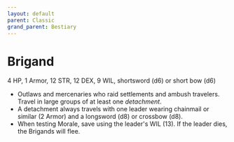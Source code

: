 ```yaml
---
layout: default
parent: Classic
grand_parent: Bestiary
---
```


# Brigand

4 HP, 1 Armor, 12 STR, 12 DEX, 9 WIL, shortsword (d6) or short bow (d6)

- Outlaws and mercenaries who raid settlements and ambush travelers. Travel in large groups of at least one _detachment_.
- A detachment always travels with one leader wearing chainmail or similar (2 Armor) and a longsword (d8) or crossbow (d8).
- When testing Morale, save using the leader's WIL (13). If the leader dies, the Brigands will flee.
